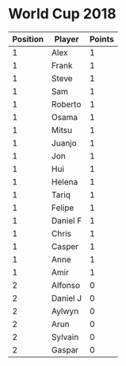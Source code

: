 # World Cup 2018
Position | Player | Points
---------|------|-------
1|Alex|1
1|Frank|1
1|Steve|1
1|Sam|1
1|Roberto|1
1|Osama|1
1|Mitsu|1
1|Juanjo|1
1|Jon|1
1|Hui|1
1|Helena|1
1|Tariq|1
1|Felipe|1
1|Daniel F|1
1|Chris|1
1|Casper|1
1|Anne|1
1|Amir|1
2|Alfonso|0
2|Daniel J|0
2|Aylwyn|0
2|Arun|0
2|Sylvain|0
2|Gaspar|0
